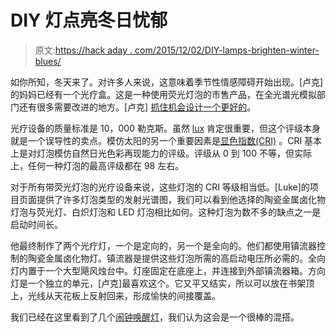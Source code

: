 # DIY 灯点亮冬日忧郁

> 原文:[https://hack aday . com/2015/12/02/DIY-lamps-brighten-winter-blues/](https://hackaday.com/2015/12/02/diy-lamps-brighten-winter-blues/)

如你所知，冬天来了。对许多人来说，这意味着季节性情感障碍开始出现。[卢克]的妈妈已经有一个光疗盒。这是一种使用荧光灯泡的市售产品，在全光谱光模拟部门还有很多需要改进的地方。[卢克] [抓住机会设计一个更好的](http://lukeskaff.com/diy-sunlight-simulator-light-therapy-full-spectrum/)。

光疗设备的质量标准是 10，000 勒克斯。虽然 [lux](http://www.britannica.com/science/lux) 肯定很重要，但这个评级本身就是一个误导性的卖点。模仿太阳的另一个重要因素是[显色指数(CRI)](http://www.topbulb.com/color-rendering-index) 。CRI 基本上是对灯泡模仿自然日光色彩再现能力的评级。评级从 0 到 100 不等，但实际上，任何一种灯泡的最高评级都在 98 左右。

对于所有带荧光灯泡的光疗设备来说，这些灯泡的 CRI 等级相当低。[Luke]的项目页面提供了许多灯泡类型的发射光谱图，我们可以看到他选择的陶瓷金属卤化物灯泡与荧光灯、白炽灯泡和 LED 灯泡相比如何。这种灯泡为数不多的缺点之一是启动时间长。

他最终制作了两个光疗灯，一个是定向的，另一个是全向的。他们都使用镇流器控制的陶瓷金属卤化物灯。镇流器是提供这些灯泡所需的高启动电压所必需的。全向灯内置于一个大型飓风烛台中。灯座固定在底座上，并连接到外部镇流器箱。方向灯是一个独立的单元，[卢克]最喜欢这个。它又平又结实，所以可以放在书架顶上，光线从天花板上反射回来，形成愉快的间接覆盖。

我们已经在这里看到了几个[闹钟唤醒灯](http://hackaday.com/2014/03/27/designing-a-wakeup-light/)，我们认为这会是一个很棒的混搭。